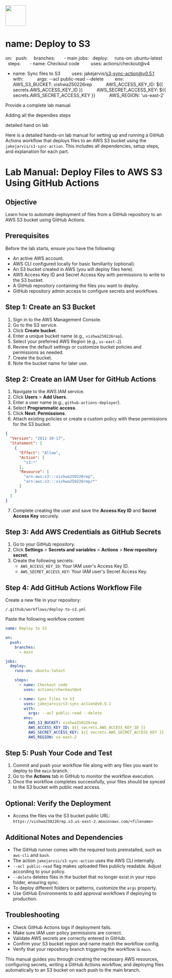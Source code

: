 <img src="https://r2cdn.perplexity.ai/pplx-full-logo-primary-dark%402x.png" style="height:64px;margin-right:32px"/>

# name: Deploy to S3

on:
  push:
    branches:
      - main
jobs:
  deploy:
    runs-on: ubuntu-latest
    steps:
      - name: Checkout code
        uses: actions/checkout@v4

- name: Sync files to S3
        uses: jakejarvis/s3-sync-action@v0.5.1
        with:
          args: --acl public-read --delete
        env:
          AWS_S3_BUCKET: vishwa250226rep
          AWS_ACCESS_KEY_ID: \${{ secrets.AWS_ACCESS_KEY_ID }}
          AWS_SECRET_ACCESS_KEY: \${{ secrets.AWS_SECRET_ACCESS_KEY }}
          AWS_REGION: 'us-east-2'

Provide a complete lab manual

Adding all the dependies steps

detailed hand on lab

Here is a detailed hands-on lab manual for setting up and running a GitHub Actions workflow that deploys files to an AWS S3 bucket using the `jakejarvis/s3-sync-action`. This includes all dependencies, setup steps, and explanation for each part.

# Lab Manual: Deploy Files to AWS S3 Using GitHub Actions

## Objective

Learn how to automate deployment of files from a GitHub repository to an AWS S3 bucket using GitHub Actions.

## Prerequisites

Before the lab starts, ensure you have the following:

- An active AWS account.
- AWS CLI configured locally for basic familiarity (optional).
- An S3 bucket created in AWS (you will deploy files here).
- AWS Access Key ID and Secret Access Key with permissions to write to the S3 bucket.
- A GitHub repository containing the files you want to deploy.
- GitHub repository admin access to configure secrets and workflows.


## Step 1: Create an S3 Bucket

1. Sign in to the AWS Management Console.
2. Go to the S3 service.
3. Click **Create bucket**.
4. Enter a unique bucket name (e.g., `vishwa250226rep`).
5. Select your preferred AWS Region (e.g., `us-east-2`).
6. Review the default settings or customize bucket policies and permissions as needed.
7. Create the bucket.
8. Note the bucket name for later use.

## Step 2: Create an IAM User for GitHub Actions

1. Navigate to the AWS IAM service.
2. Click **Users** > **Add Users**.
3. Enter a user name (e.g., `github-actions-deployer`).
4. Select **Programmatic access**.
5. Click **Next: Permissions**.
6. Attach existing policies or create a custom policy with these permissions for the S3 bucket:
```json
{
  "Version": "2012-10-17",
  "Statement": [
    {
      "Effect": "Allow",
      "Action": [
        "s3:*"
      ],
      "Resource": [
        "arn:aws:s3:::vishwa250226rep",
        "arn:aws:s3:::vishwa250226rep/*"
      ]
    }
  ]
}
```

7. Complete creating the user and save the **Access Key ID** and **Secret Access Key** securely.

## Step 3: Add AWS Credentials as GitHub Secrets

1. Go to your GitHub repository.
2. Click **Settings** > **Secrets and variables** > **Actions** > **New repository secret**.
3. Create the following secrets:
    - `AWS_ACCESS_KEY_ID`: Your IAM user's Access Key ID.
    - `AWS_SECRET_ACCESS_KEY`: Your IAM user's Secret Access Key.

## Step 4: Add GitHub Actions Workflow File

Create a new file in your repository:

`/.github/workflows/deploy-to-s3.yml`

Paste the following workflow content:

```yaml
name: Deploy to S3

on:
  push:
    branches:
      - main

jobs:
  deploy:
    runs-on: ubuntu-latest

    steps:
      - name: Checkout code
        uses: actions/checkout@v4

      - name: Sync files to S3
        uses: jakejarvis/s3-sync-action@v0.5.1
        with:
          args: --acl public-read --delete
        env:
          AWS_S3_BUCKET: vishwa250226rep
          AWS_ACCESS_KEY_ID: ${{ secrets.AWS_ACCESS_KEY_ID }}
          AWS_SECRET_ACCESS_KEY: ${{ secrets.AWS_SECRET_ACCESS_KEY }}
          AWS_REGION: us-east-2
```


## Step 5: Push Your Code and Test

1. Commit and push your workflow file along with any files you want to deploy to the `main` branch.
2. Go to the **Actions** tab in GitHub to monitor the workflow execution.
3. Once the workflow completes successfully, your files should be synced to the S3 bucket with public read access.

## Optional: Verify the Deployment

- Access the files via the S3 bucket public URL:
`https://vishwa250226rep.s3.us-east-2.amazonaws.com/<filename>`


## Additional Notes and Dependencies

- The GitHub runner comes with the required tools preinstalled, such as `aws-cli` and `bash`.
- The action `jakejarvis/s3-sync-action` uses the AWS CLI internally.
- `--acl public-read` flag makes uploaded files publicly readable. Adjust according to your policy.
- `--delete` deletes files in the bucket that no longer exist in your repo folder, ensuring sync.
- To deploy different folders or patterns, customize the `args` property.
- Use GitHub Environments to add approval workflows if deploying to production.


## Troubleshooting

- Check GitHub Actions logs if deployment fails.
- Make sure IAM user policy permissions are correct.
- Validate AWS secrets are correctly entered in GitHub.
- Confirm your S3 bucket region and name match the workflow config.
- Verify that your repository branch triggering the workflow is `main`.

This manual guides you through creating the necessary AWS resources, configuring secrets, writing a GitHub Actions workflow, and deploying files automatically to an S3 bucket on each push to the main branch.

